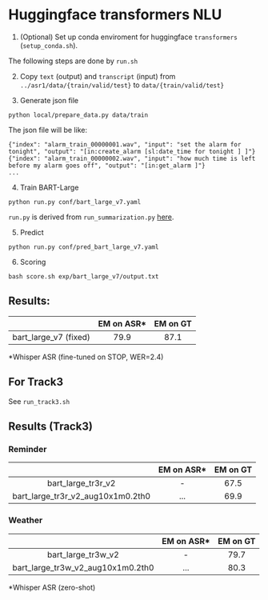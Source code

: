 # Huggingface transformers NLU

1. (Optional) Set up conda enviroment for huggingface `transformers` (`setup_conda.sh`).

The following steps are done by `run.sh`

2. Copy `text` (output) and `transcript` (input) from `../asr1/data/{train/valid/test}` to `data/{train/valid/test}`

3. Generate json file
```
python local/prepare_data.py data/train
```
The json file will be like:
```
{"index": "alarm_train_00000001.wav", "input": "set the alarm for tonight", "output": "[in:create_alarm [sl:date_time for tonight ] ]"}
{"index": "alarm_train_00000002.wav", "input": "how much time is left before my alarm goes off", "output": "[in:get_alarm ]"}
...
```

4. Train BART-Large
```
python run.py conf/bart_large_v7.yaml
```

`run.py` is derived from `run_summarization.py` [here](https://github.com/huggingface/transformers/tree/main/examples/pytorch/summarization).

5. Predict
```
python run.py conf/pred_bart_large_v7.yaml
```

6. Scoring
```
bash score.sh exp/bart_large_v7/output.txt
```

## Results:

|  | EM on ASR* | EM on GT |
|:---:|:---:|:---:|
| bart_large_v7 (fixed) | 79.9 | 87.1 |

*Whisper ASR (fine-tuned on STOP, WER=2.4)

## For Track3

See `run_track3.sh`

## Results (Track3)

### Reminder

|  | EM on ASR* | EM on GT |
|:---:|:---:|:---:|
| bart_large_tr3r_v2 | - | 67.5 |
| bart_large_tr3r_v2_aug10x1m0.2th0 | ... | 69.9 |

### Weather

|  | EM on ASR* | EM on GT |
|:---:|:---:|:---:|
| bart_large_tr3w_v2 | - | 79.7 |
| bart_large_tr3w_v2_aug10x1m0.2th0 | ... | 80.3 |

*Whisper ASR (zero-shot)
